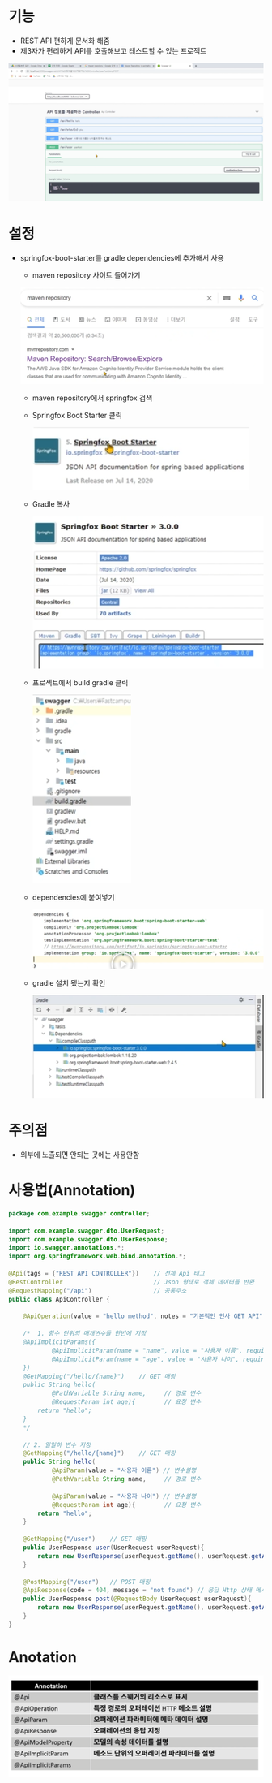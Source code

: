 # 기능

* REST API 편하게 문서화 해줌
* 제3자가 편리하게 API를 호출해보고 테스트할 수 있는 프로젝트

![image-20221212155257264](md-images/image-20221212155257264.png)



# 설정

* springfox-boot-starter를 gradle dependencies에 추가해서 사용

  * maven repository 사이트 들어가기 

  ![image-20221212114746637](md-images/image-20221212114746637.png)

  * maven repository에서 springfox 검색 

  * Springfox Boot Starter 클릭

    ![image-20221212115400251](md-images/image-20221212115400251.png)

  * Gradle 복사

    ![image-20221212115125982](md-images/image-20221212115125982.png)

  * 프로젝트에서 build gradle 클릭

    ![image-20221212115456924](md-images/image-20221212115456924.png)

  * dependencies에 붙여넣기

    ![image-20221212115555303](md-images/image-20221212115555303.png)

  * gradle 설치 됐는지 확인

    ![image-20221212115635632](md-images/image-20221212115635632.png)



# 주의점

* 외부에 노출되면 안되는 곳에는 사용안함



# 사용법(Annotation)

```java
package com.example.swagger.controller;

import com.example.swagger.dto.UserRequest;
import com.example.swagger.dto.UserResponse;
import io.swagger.annotations.*;
import org.springframework.web.bind.annotation.*;

@Api(tags = {"REST API CONTROLLER"})	// 전체 Api 태그
@RestController							// Json 형태로 객체 데이터를 반환
@RequestMapping("/api")					// 공통주소
public class ApiController {

    @ApiOperation(value = "hello method", notes = "기본적인 인사 GET API")
	
    /*  1. 함수 단위의 매개변수들 한번에 지정
	@ApiImplicitParams({
            @ApiImplicitParam(name = "name", value = "사용자 이름", required = true, dataType = "string", paramType = "path"),
            @ApiImplicitParam(name = "age", value = "사용자 나이", required = true, dataType = "int", paramType = "query")
    })
    @GetMapping("/hello/{name}")	// GET 매핑
    public String hello(
            @PathVariable String name,	   // 경로 변수
            @RequestParam int age){		   // 요청 변수
        return "hello";
    }
    */
    
    // 2. 일일히 변수 지정
    @GetMapping("/hello/{name}")	// GET 매핑
    public String hello(
            @ApiParam(value = "사용자 이름")	// 변수설명
            @PathVariable String name,	   // 경로 변수

            @ApiParam(value = "사용자 나이")	// 변수설명
            @RequestParam int age){		   // 요청 변수
        return "hello";
    }
	
    @GetMapping("/user")	// GET 매핑
    public UserResponse user(UserRequest userRequest){
        return new UserResponse(userRequest.getName(), userRequest.getAge());
    }

    @PostMapping("/user")	// POST 매핑
    @ApiResponse(code = 404, message = "not found")	// 응답 Http 상태 메시지 지정 
    public UserResponse post(@RequestBody UserRequest userRequest){
        return new UserResponse(userRequest.getName(), userRequest.getAge());
    }
}
```



# Anotation

![image-20220909093531887](md-images/image-20220909093531887.png)
